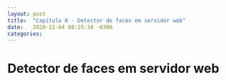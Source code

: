 ```yaml
---
layout: post
title:  "Capítulo 6 - Detector de faces em servidor web"
date:   2020-12-04 08:25:34 -0300
categories:
---
```


# Detector de faces em servidor web
